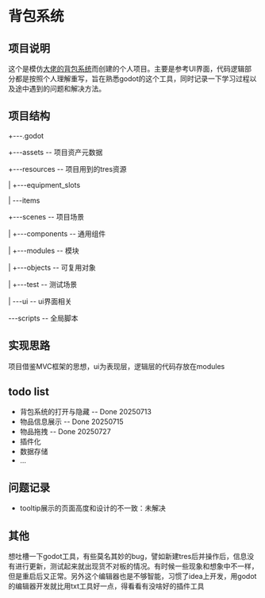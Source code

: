 # 背包系统

## 项目说明

这个是模仿[大佬的背包系统](https://www.bilibili.com/video/BV1C142127oK?spm_id_from=333.788.videopod.sections&vd_source=38ca4cbea34805ef6e2c2733b2469854)而创建的个人项目。主要是参考UI界面，代码逻辑部分都是按照个人理解重写，旨在熟悉godot的这个工具，同时记录一下学习过程以及途中遇到的问题和解决方法。



## 项目结构

+---.godot

+---assets  						-- 项目资产元数据

+---resources					 -- 项目用到的tres资源

|   +---equipment_slots

|   \---items

+---scenes						 -- 项目场景

|   +---components             -- 通用组件

|   +---modules				   -- 模块

|   +---objects					 -- 可复用对象

|   +---test						   -- 测试场景

|   \---ui							    -- ui界面相关

\---scripts							-- 全局脚本

## 实现思路

项目借鉴MVC框架的思想，ui为表现层，逻辑层的代码存放在modules



## todo list

* 背包系统的打开与隐藏 -- Done 20250713
* 物品信息展示               -- Done 20250715
* 物品拖拽                      -- Done 20250727
* 插件化
* 数据存储
* ... 

## 问题记录

- tooltip展示的页面高度和设计的不一致：未解决

## 其他

想吐槽一下godot工具，有些莫名其妙的bug，譬如新建tres后并操作后，信息没有进行更新，测试起来就出现货不对板的情况。有时候一些现象和想象中不一样，但是重启后又正常。另外这个编辑器也是不够智能，习惯了idea上开发，用godot的编辑器开发就比用txt工具好一点，得看看有没啥好的插件工具
